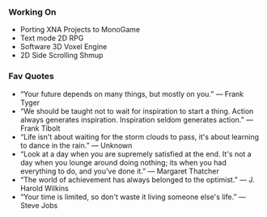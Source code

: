 ### Working On

- Porting XNA Projects to MonoGame
- Text mode 2D RPG
- Software 3D Voxel Engine
- 2D Side Scrolling Shmup

### Fav Quotes

- “Your future depends on many things, but mostly on you.” — Frank Tyger
- “We should be taught not to wait for inspiration to start a thing. Action always generates inspiration. Inspiration seldom generates action.” — Frank Tibolt
- “Life isn't about waiting for the storm clouds to pass, it's about learning to dance in the rain.” — Unknown
- “Look at a day when you are supremely satisfied at the end. It's not a day when you lounge around doing nothing; its when you had everything to do, and you've done it.” — Margaret Thatcher
- “The world of achievement has always belonged to the optimist.” — J. Harold Wilkins
- “Your time is limited, so don't waste it living someone else's life.” — Steve Jobs
